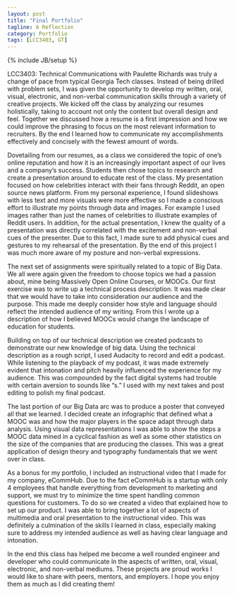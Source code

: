 ```yaml
---
layout: post
title: "Final Portfolio"
tagline: A Reflection
category: Portfolio
tags: [LCC3403, GT]
---
```

{% include JB/setup %}

LCC3403: Technical Communications with Paulette Richards was truly a change of pace from typical Georgia Tech classes. Instead of being drilled with problem sets, I was given the opportunity to develop my written, oral, visual, electronic, and non-verbal communication skills through a variety of creative projects. We kicked off the class by analyzing our resumes holistically, taking to account not only the content but overall design and feel. Together we discussed how a resume is a first impression and how we could improve the phrasing to focus on the most relevant information to recruiters. By the end I learned how to communicate my accomplishments effectively and concisely with the fewest amount of words.

Dovetailing from our resumes, as a class we considered the topic of one’s online reputation and how it is an increasingly important aspect of our lives and a company’s success. Students then chose topics to research and create a presentation around to educate rest of the class. My presentation focused on how celebrities interact with their fans through Reddit, an open source news platform. From my personal experience, I found slideshows with less text and more visuals were more effective so I made a conscious effort to illustrate my points through data and images. For example I used images rather than just the names of celebrities to illustrate examples of Reddit users. In addition, for the actual presentation, I knew the quality of a presentation was directly correlated with the excitement and non-verbal cues of the presenter. Due to this fact, I made sure to add physical cues and gestures to my rehearsal of the presentation. By the end of this project I was much more aware of my posture and non-verbal expressions.

The next set of assignments were spiritually related to a topic of Big Data. We all were again given the freedom to choose topics we had a passion about, mine being Massively Open Online Courses, or MOOCs. Our first exercise was to write up a technical process description. It was made clear that we would have to take into consideration our audience and the purpose. This made me deeply consider how style and language should reflect the intended audience of my writing. From this I wrote up a description of how I believed MOOCs would change the landscape of education for students.

Building on top of our technical description we created podcasts to demonstrate our new knowledge of big data. Using the technical description as a rough script, I used Audacity to record and edit a podcast. While listening to the playback of my podcast, it was made extremely evident that intonation and pitch heavily influenced the experience for my audience. This was compounded by the fact digital systems had trouble with certain aversion to sounds like “s.” I used with my next takes and post editing to polish my final podcast.

The last portion of our Big Data arc was to produce a poster that conveyed all that we learned. I decided create an infographic that defined what a MOOC was and how the major players in the space adapt through data analysis. Using visual data representations I was able to show the steps a MOOC data mined in a cyclical fashion as well as some other statistics on the size of the companies that are producing the classes. This was a great application of design theory and typography fundamentals that we went over in class.

As a bonus for my portfolio, I included an instructional video that I made for my company, eCommHub. Due to the fact eCommHub is a startup with only 4 employees that handle everything from development to marketing and support, we must try to minimize the time spent handling common questions for customers. To do so we created a video that explained how to set up our product. I was able to bring together a lot of aspects of multimedia and oral presentation to the instructional video. This was definitely a culmination of the skills I learned in class, especially making sure to address my intended audience as well as having clear language and intonation.

In the end this class has helped me become a well rounded engineer and developer who could communicate in the aspects of written, oral, visual, electronic, and non-verbal mediums. These projects are proud works I would like to share with peers, mentors, and employers. I hope you enjoy them as much as I did creating them!